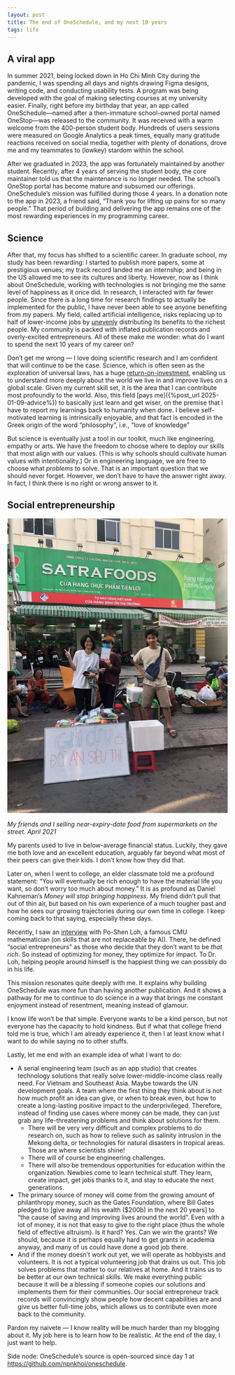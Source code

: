 ```yaml
---
layout: post
title: The end of OneSchedule, and my next 10 years
tags: life
---
```


## A viral app

In summer 2021, being locked down in Ho Chi Minh City during the pandemic, I was spending all days and nights drawing Figma designs, writing code, and conducting usability tests. A program was being developed with the goal of making selecting courses at my university easier. Finally, right before my birthday that year, an app called OneSchedule—named after a then-immature school-owned portal named OneStop—was released to the community. It was received with a warm welcome from the 400-person student body. Hundreds of users sessions were measured on Google Analytics a peak times, equally many gratitude reactions received on social media, together with plenty of donations, drove me and my teammates to (lowkey) stardom within the school.

After we graduated in 2023, the app was fortunately maintained by another student. Recently, after 4 years of serving the student body, the core maintainer told us that the maintenance is no longer needed. The school’s OneStop portal has become mature and subsumed our offerings. OneSchedule’s mission was fulfilled during those 4 years. In a donation note to the app in 2023, a friend said, “Thank you for lifting up pains for so many people.” That period of building and delivering the app remains one of the most rewarding experiences in my programming career.

## Science

After that, my focus has shifted to a scientific career. In graduate school, my study has been rewarding: I started to publish more papers, some at prestigious venues; my track record landed me an internship; and being in the US allowed me to see its cultures and liberty. However, now as I think about OneSchedule, working with technologies is not bringing me the same level of happiness as it once did. In research, I interacted with far fewer people. Since there is a long time for research findings to actually be implemented for the public, I have never been able to see anyone benefiting from my papers. My field, called artificial intelligence, risks replacing up to half of lower-income jobs by [unevenly](https://www.youtube.com/watch?v=dthbi4lzO58) distributing its benefits to the richest people. My community is packed with inflated publication records and overly-excited entrepreneurs. All of these make me wonder: what do I want to spend the next 10 years of my career on?

Don’t get me wrong — I love doing scientific research and I am confident that will continue to be the case. Science, which is often seen as the exploration of universal laws, has a huge [return-on-investment](https://youtu.be/skWt_PZosik?si=ynk0lAiug9QkjSHz), enabling us to understand more deeply about the world we live in and improve lives on a global scale. Given my current skill set, it is the area that I can contribute most profoundly to the world. Also, this field [pays me]({%post_url 2025-01-09-advice%}) to basically just learn and get wiser, on the premise that I have to report my learnings back to humanity when done. I believe self-motivated learning is intrinsically enjoyable, and that fact is encoded in the Greek origin of the word “philosophy”, i.e., “love of knowledge”

But science is eventually just a tool in our toolkit, much like engineering, empathy or arts. We have the freedom to choose where to deploy our skills that most align with our values. (This is why schools should cultivate human values with intentionality.) Or in engineering language, we are free to choose what *problems* to solve. That is an important question that we should never forget. However, we don’t have to have the answer right away. In fact, I think there is no right or wrong answer to it.

## Social entrepreneurship

![](/assets/conngon_mvp.jpeg)

*My friends and I selling near-expiry-date food from supermarkets on the street. April 2021*



My parents used to live in below-average financial status. Luckily, they gave me both love and an excellent education, arguably far beyond what most of their peers can give their kids. I don’t know how they did that.

Later on, when I went to college, an elder classmate told me a profound statement: “You will eventually be rich enough to have the material life you want, so don’t worry too much about money.” It is as profound as Daniel Kahneman’s *Money will stop bringing happiness*. My friend didn’t pull that out of thin air, but based on his own experience of a much tougher past and how he sees our growing trajectories during our own time in college. I keep coming back to that saying, especially these days.

Recently, I saw an [interview](https://www.youtube.com/watch?v=xWYb7tImErI) with Po-Shen Loh, a famous CMU mathematician (on skills that are not replaceable by AI). There, he defined “social entrepreneurs” as those who decide that they don’t want to be *that rich*. So instead of optimizing for money, they optimize for impact. To Dr. Loh, helping people around himself is the happiest thing we can possibly do in his life.

This mission resonates quite deeply with me. It explains why building OneSchedule was more fun than having another publication. And it shows a pathway for me to continue to do science in a way that brings me constant enjoyment instead of resentment, meaning instead of glamour.

I know life won’t be that simple. Everyone wants to be a kind person, but not everyone has the capacity to hold kindness. But if what that college friend told me is true, which I am already experience it, then I at least know what I want to do while saying no to other stuffs.

Lastly, let me end with an example idea of what I want to do:

- A serial engineering team (such as an app studio) that creates technology solutions that really solve lower-middle-income class really need. For Vietnam and Southeast Asia. Maybe towards the UN development goals. A team where the first thing they think about is not how much profit an idea can give, or when to break even, but how to create a long-lasting positive impact to the underprivileged. Therefore, instead of finding use cases where money can be made, they can just grab any life-threatening problems and think about solutions for them.
    - There will be very very difficult and complex problems to do research on, such as how to relieve such as salinity intrusion in the Mekong delta, or technologies for natural disasters in tropical areas. Those are where scientists shine!
    - There will of course be engineering challenges.
    - There will also be tremendous opportunities for education within the organization. Newbies come to learn technical stuff. They learn, create impact, get jobs thanks to it, and stay to educate the next generations.
- The primary source of money will come from the growing amount of philanthropy money, such as the Gates Foundation, where Bill Gates pledged to [give away all his wealth ($200b) in the next 20 years] to “the cause of saving and improving lives around the world”. Even with a lot of money, it is not that easy to give to the right place (thus the whole field of effective altruism). Is it hard? Yes. Can we win the grants? We should, because it is perhaps equally hard to get grants in academia anyway, and many of us could have done a good job there.
- And if the money doesn’t work out yet, we will operate as hobbyists and volunteers. It is not a typical volunteering job that drains us out. This job solves problems that matter to our relatives at home. And it trains us to be better at our own technical skills. We make everything public because it will be a blessing if someone copies our solutions and implements them for their communities. Our social entrepreneur track records will convincingly show people how decent capabilities are and give us better full-time jobs, which allows us to contribute even more back to the community.

Pardon my naivete — I know reality will be much harder than my blogging about it. My job here is to learn how to be realistic. At the end of the day, I just want to help.

Side node: OneSchedule’s source is open-sourced since day 1 at https://github.com/npnkhoi/oneschedule.
